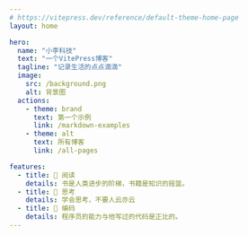 ```yaml
---
# https://vitepress.dev/reference/default-theme-home-page
layout: home

hero:
  name: "小李科技"
  text: "一个VitePress博客"
  tagline: "记录生活的点点滴滴"
  image:
    src: /background.png
    alt: 背景图
  actions:
    - theme: brand
      text: 第一个示例
      link: /markdown-examples
    - theme: alt
      text: 所有博客
      link: /all-pages

features:
  - title: 🍊 阅读
    details: 书是人类进步的阶梯，书籍是知识的摇篮。
  - title: 🍐 思考
    details: 学会思考，不要人云亦云
  - title: 🍐 编码
    details: 程序员的能力与他写过的代码是正比的。
---
```


<VisitorPanel />

<!-- 添加五彩纸屑插件 -->
<Confetti />

